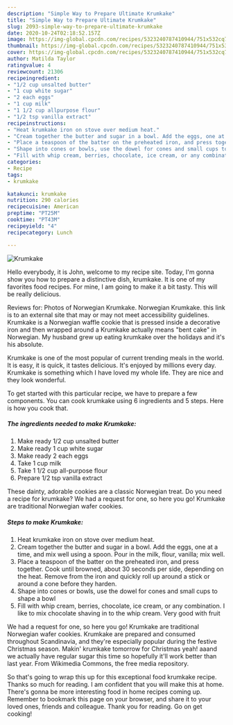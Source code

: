 ```yaml
---
description: "Simple Way to Prepare Ultimate Krumkake"
title: "Simple Way to Prepare Ultimate Krumkake"
slug: 2093-simple-way-to-prepare-ultimate-krumkake
date: 2020-10-24T02:18:52.157Z
image: https://img-global.cpcdn.com/recipes/5323240787410944/751x532cq70/krumkake-recipe-main-photo.jpg
thumbnail: https://img-global.cpcdn.com/recipes/5323240787410944/751x532cq70/krumkake-recipe-main-photo.jpg
cover: https://img-global.cpcdn.com/recipes/5323240787410944/751x532cq70/krumkake-recipe-main-photo.jpg
author: Matilda Taylor
ratingvalue: 4
reviewcount: 21306
recipeingredient:
- "1/2 cup unsalted butter"
- "1 cup white sugar"
- "2 each eggs"
- "1 cup milk"
- "1 1/2 cup allpurpose flour"
- "1/2 tsp vanilla extract"
recipeinstructions:
- "Heat krumkake iron on stove over medium heat."
- "Cream together the butter and sugar in a bowl. Add the eggs, one at a time, and mix well using a spoon. Pour in the milk, flour, vanilla; mix well."
- "Place a teaspoon of the batter on the preheated iron, and press together. Cook until browned, about 30 seconds per side, depending on the heat. Remove from the iron and quickly roll up around a stick or around a cone before they harden."
- "Shape into cones or bowls, use the dowel for cones and small cups to shape a bowl"
- "Fill with whip cream, berries, chocolate, ice cream, or any combination.  I like to mix chocolate shaving in to the whip cream.  Very good with fruit"
categories:
- Recipe
tags:
- krumkake

katakunci: krumkake 
nutrition: 290 calories
recipecuisine: American
preptime: "PT25M"
cooktime: "PT43M"
recipeyield: "4"
recipecategory: Lunch

---
```



![Krumkake](https://img-global.cpcdn.com/recipes/5323240787410944/751x532cq70/krumkake-recipe-main-photo.jpg)

Hello everybody, it is John, welcome to my recipe site. Today, I'm gonna show you how to prepare a distinctive dish, krumkake. It is one of my favorites food recipes. For mine, I am going to make it a bit tasty. This will be really delicious.

Reviews for: Photos of Norwegian Krumkake. Norwegian Krumkake. this link is to an external site that may or may not meet accessibility guidelines. Krumkake is a Norwegian waffle cookie that is pressed inside a decorative iron and then wrapped around a Krumkake actually means &#34;bent cake&#34; in Norwegian. My husband grew up eating krumkake over the holidays and it&#39;s his absolute.

Krumkake is one of the most popular of current trending meals in the world. It is easy, it is quick, it tastes delicious. It's enjoyed by millions every day. Krumkake is something which I have loved my whole life. They are nice and they look wonderful.


To get started with this particular recipe, we have to prepare a few components. You can cook krumkake using 6 ingredients and 5 steps. Here is how you cook that.

<!--inarticleads1-->

##### The ingredients needed to make Krumkake:

1. Make ready 1/2 cup unsalted butter
1. Make ready 1 cup white sugar
1. Make ready 2 each eggs
1. Take 1 cup milk
1. Take 1 1/2 cup all-purpose flour
1. Prepare 1/2 tsp vanilla extract


These dainty, adorable cookies are a classic Norwegian treat. Do you need a recipe for krumkake? We had a request for one, so here you go! Krumkake are traditional Norwegian wafer cookies. 

<!--inarticleads2-->

##### Steps to make Krumkake:

1. Heat krumkake iron on stove over medium heat.
1. Cream together the butter and sugar in a bowl. Add the eggs, one at a time, and mix well using a spoon. Pour in the milk, flour, vanilla; mix well.
1. Place a teaspoon of the batter on the preheated iron, and press together. Cook until browned, about 30 seconds per side, depending on the heat. Remove from the iron and quickly roll up around a stick or around a cone before they harden.
1. Shape into cones or bowls, use the dowel for cones and small cups to shape a bowl
1. Fill with whip cream, berries, chocolate, ice cream, or any combination.  I like to mix chocolate shaving in to the whip cream.  Very good with fruit


We had a request for one, so here you go! Krumkake are traditional Norwegian wafer cookies. Krumkake are prepared and consumed throughout Scandinavia, and they&#39;re especially popular during the festive Christmas season. Makin&#39; krumkake tomorrow for Christmas yeah! aaand we actually have regular sugar this time so hopefully it&#39;ll work better than last year. From Wikimedia Commons, the free media repository. 

So that's going to wrap this up for this exceptional food krumkake recipe. Thanks so much for reading. I am confident that you will make this at home. There's gonna be more interesting food in home recipes coming up. Remember to bookmark this page on your browser, and share it to your loved ones, friends and colleague. Thank you for reading. Go on get cooking!
